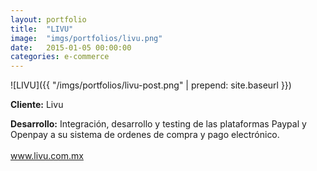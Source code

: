 ```yaml
---
layout:	portfolio
title:	"LIVU"
image:	"imgs/portfolios/livu.png"
date:   2015-01-05 00:00:00
categories: e-commerce
---
```

![LIVU]({{ "/imgs/portfolios/livu-post.png" | prepend: site.baseurl }})

**Cliente:** Livu

**Desarrollo:** Integración, desarrollo y testing de las plataformas Paypal y Openpay a su sistema de ordenes de compra y pago electrónico.
<br><br>
<a class="link" href="https://livu.com.mx/" target="blank"> www.livu.com.mx</a>